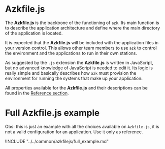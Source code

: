 # Azkfile.js

The **Azkfile.js** is the backbone of the functioning of `azk`. Its main function is to describe the application architecture and define where the main directory of the application is located.

It is expected that the **Azkfile.js** will be included with the application files in your version control. This allows other team members to use `azk` to control the environment and the applications to run in their own stations.

As suggested by the `.js` extension the **Azkfile.js** is written in JavaScript, but no advanced knowledge of JavaScript is needed to edit it. Its logic is really simple and basically describes how `azk` must provision the environment for running the systems that make up your application.

All properties available for the **Azkfile.js** and their descriptions can be found in the [Reference section](../reference/azkfilejs/README.md).

# Full Azkfile.js example

Obs: this is just an example with all the choices available on `Azkfile.js`, it is not a valid configuration for an application. Use it only as reference.

!INCLUDE "../../common/azkfilejs/full_example.md"
